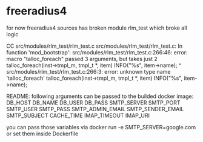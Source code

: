 # freeradius4

for now  freeradius4 sources has broken module rlm_test which broke all logic


CC src/modules/rlm_test/rlm_test.c
src/modules/rlm_test/rlm_test.c: In function 'mod_bootstrap':
src/modules/rlm_test/rlm_test.c:266:46: error: macro "talloc_foreach" passed 3 arguments, but takes just 2
   talloc_foreach(inst->tmpl_m, tmpl_t *, item) INFO("%s", item->name);
                                              ^
src/modules/rlm_test/rlm_test.c:266:3: error: unknown type name 'talloc_foreach'
   talloc_foreach(inst->tmpl_m, tmpl_t *, item) INFO("%s", item->name);
   
   README:
   following arguments can be passed to the builded docker image:
   DB_HOST
   DB_NAME
   DB_USER
   DB_PASS
   SMTP_SERVER
   SMTP_PORT
   SMTP_USER
   SMTP_PASS
   SMTP_ADMIN_EMAIL
   SMTP_SENDER_EMAIL
   SMTP_SUBJECT
   CACHE_TIME
   IMAP_TIMEOUT
   IMAP_URI
   
   you can pass those variables via docker run -e SMTP_SERVER=google.com or set them inside Dockerfile
   
